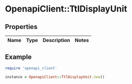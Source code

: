 # OpenapiClient::TtlDisplayUnit

## Properties

| Name | Type | Description | Notes |
| ---- | ---- | ----------- | ----- |

## Example

```ruby
require 'openapi_client'

instance = OpenapiClient::TtlDisplayUnit.new()
```

